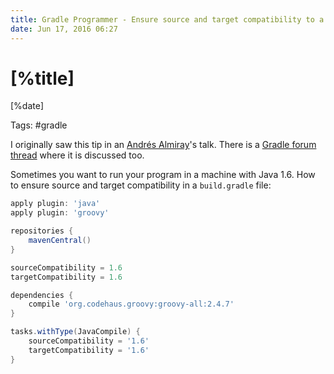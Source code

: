```yaml
---
title: Gradle Programmer - Ensure source and target compatibility to a specific version of Java
date: Jun 17, 2016 06:27
---
```


# [%title]

[%date]

Tags: #gradle

I originally saw this tip in an [Andrés Almiray](https://twitter.com/aalmiray)'s talk. There is a [Gradle forum thread](https://discuss.gradle.org/t/enforcing-targetcompatibility-when-compiling-java-code-with-the-groovy-plugin/5065/1) where it is discussed too.

Sometimes you want to run your program in a machine with Java 1.6. How to ensure source and target compatibility in a `build.gradle` file:

```groovy
apply plugin: 'java'
apply plugin: 'groovy'

repositories {
    mavenCentral()
}

sourceCompatibility = 1.6
targetCompatibility = 1.6

dependencies {
    compile 'org.codehaus.groovy:groovy-all:2.4.7'
}

tasks.withType(JavaCompile) {
    sourceCompatibility = '1.6'
    targetCompatibility = '1.6'
}
```
